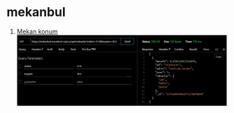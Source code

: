 # mekanbul

1. [Mekan konum](https://mekanbul.muratincir.repl.co/api/mekanlar?enlem=37.8&boylam=30.5)
![](/resimler/konumMekan.PNG)
